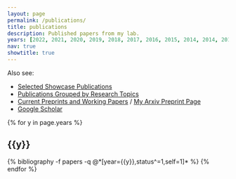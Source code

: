 ```yaml
---
layout: page
permalink: /publications/
title: publications
description: Published papers from my lab.
years: [2022, 2021, 2020, 2019, 2018, 2017, 2016, 2015, 2014, 2014, 2013, 2012, 2011, 2010, 2009,2007, 2005]
nav: true
showtitle: true
---
```


Also see:
- [Selected Showcase Publications](/showcase)
- [Publications Grouped by Research Topics](/pub-by-topic/)
- [Current Preprints and Working Papers](/preprints) / [My Arxiv Preprint Page](https://arxiv.org/search/cs?searchtype=author&query=Crowley%2C+M)
- [Google Scholar](https://scholar.google.ca/citations?user=eL_y80EAAAAJ)


<div class="publications by year">
{% for y in page.years %}
  <h2 class="year">{{y}}</h2>
  {% bibliography -f papers -q @*[year={{y}},status^=1,self=1]* %}
{% endfor %}
</div>
